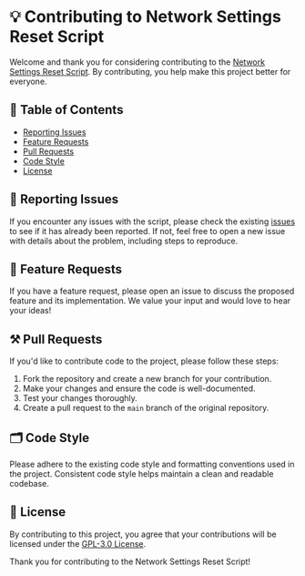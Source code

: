 # 💡 Contributing to Network Settings Reset Script

Welcome and thank you for considering contributing to the [Network Settings Reset Script](https://github.com/M1HA15/Network-Settings-Reset). By contributing, you help make this project better for everyone.

## 📃 Table of Contents

- [Reporting Issues](#reporting-issues)
- [Feature Requests](#feature-requests)
- [Pull Requests](#pull-requests)
- [Code Style](#code-style)
- [License](#license)

## 🔔 Reporting Issues

If you encounter any issues with the script, please check the existing [issues](https://github.com/M1HA15/Network-Settings-Reset/issues) to see if it has already been reported. If not, feel free to open a new issue with details about the problem, including steps to reproduce.

## 🔨 Feature Requests

If you have a feature request, please open an issue to discuss the proposed feature and its implementation. We value your input and would love to hear your ideas!

## ⚒️ Pull Requests

If you'd like to contribute code to the project, please follow these steps:

1. Fork the repository and create a new branch for your contribution.
2. Make your changes and ensure the code is well-documented.
3. Test your changes thoroughly.
4. Create a pull request to the `main` branch of the original repository.

## 🗂️ Code Style

Please adhere to the existing code style and formatting conventions used in the project. Consistent code style helps maintain a clean and readable codebase.

## 📃 License

By contributing to this project, you agree that your contributions will be licensed under the [GPL-3.0 License](https://github.com/M1HA15/Network-Settings-Reset/blob/main/LICENSE).

Thank you for contributing to the Network Settings Reset Script!
